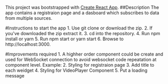 This project was bootstrapped with [Create React App](https://github.com/facebook/create-react-app).
##Description
The app contains a registraion page and a dasboard which subscribes to data from multiple sources.

#Instructions to start the app
    1. Use git clone or download the zip.
    2. If you've downloaded the zip extract it.
    3. cd into the repository.
    4. Run npm install or yarn
    5. Run npm start or yarn start
    6. Browse to http://localhost:3000.

#Improvements required
    1. A highher order component could be create and used for WebSocket connection to avoid websocket code repeatation at component level.
    Example: 
        <WebSocket src={srcURL} maxRetrie={20}>
            <ExampleComponent></ExampleComponent>
        </WebSocket>
    2. Styling for registraion page
    3. Add title to each weidget
    4. Styling for VideoPlayer Component
    5. Put a loading message
